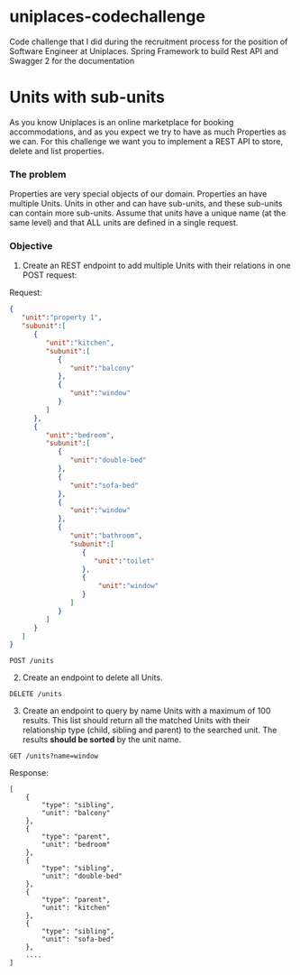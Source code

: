 # uniplaces-codechallenge

Code challenge that I did during the recruitment process for the position of Software Engineer at Uniplaces.
Spring Framework to build Rest API and Swagger 2 for the documentation


# Units with sub-units

As you know Uniplaces is an online marketplace for booking accommodations, 
and as you expect we try to have as much Properties as we can.
For this challenge we want you to implement a REST API to store, delete and list properties.

### The problem
Properties are very special objects of our domain. Properties an have multiple Units.
Units in other and can have sub-units, and these sub-units can contain more sub-units.
Assume that units have a unique name (at the same level) and that ALL units are defined in a single request.

### Objective

1) Create an REST endpoint to add multiple Units with their relations in one POST request:

Request:

```json
{
   "unit":"property 1",
   "subunit":[
      {
         "unit":"kitchen",
         "subunit":[
            {
               "unit":"balcony"
            },
            {
               "unit":"window"
            }
         ]
      },
      {
         "unit":"bedroom",
         "subunit":[
            {
               "unit":"double-bed"
            },
            {
               "unit":"sofa-bed"
            },
            {
               "unit":"window"
            },
            {
               "unit":"bathroom",
               "subunit":[
                  {
                     "unit":"toilet"
                  },
                  {
                      "unit":"window"
                  }
               ]
            }
         ]
      }
   ]
}
```

`POST /units`

2) Create an endpoint to delete all Units.

`DELETE /units`

3) Create an endpoint to query by name Units with a maximum of 100 results.
This list should return all the matched Units with their relationship type (child, sibling and parent) to the searched unit.
The results **should be sorted** by the unit name.

`GET /units?name=window`

Response: 


```
[
    {
        "type": "sibling",
        "unit": "balcony"
    },
    {
        "type": "parent",
        "unit": "bedroom"
    },
    {
        "type": "sibling",
        "unit": "double-bed"
    },
    {
        "type": "parent",
        "unit": "kitchen"
    },
    {
        "type": "sibling",
        "unit": "sofa-bed"
    },
    ....
]
```
